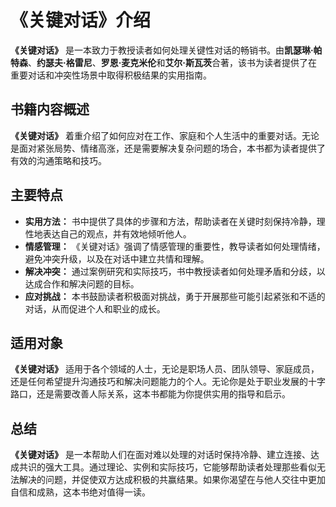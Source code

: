 # 《关键对话》介绍

**《关键对话》** 是一本致力于教授读者如何处理关键性对话的畅销书。由**凯瑟琳·帕特森**、**约瑟夫·格雷尼**、**罗恩·麦克米伦**和**艾尔·斯瓦茨**合著，该书为读者提供了在重要对话和冲突性场景中取得积极结果的实用指南。

## 书籍内容概述

**《关键对话》** 着重介绍了如何应对在工作、家庭和个人生活中的重要对话。无论是面对紧张局势、情绪高涨，还是需要解决复杂问题的场合，本书都为读者提供了有效的沟通策略和技巧。

## 主要特点

- **实用方法：** 书中提供了具体的步骤和方法，帮助读者在关键时刻保持冷静，理性地表达自己的观点，并有效地倾听他人。
- **情感管理：** 《关键对话》强调了情感管理的重要性，教导读者如何处理情绪，避免冲突升级，以及在对话中建立共情和理解。
- **解决冲突：** 通过案例研究和实际技巧，书中教授读者如何处理矛盾和分歧，以达成合作和解决问题的目标。
- **应对挑战：** 本书鼓励读者积极面对挑战，勇于开展那些可能引起紧张和不适的对话，从而促进个人和职业的成长。

## 适用对象

**《关键对话》** 适用于各个领域的人士，无论是职场人员、团队领导、家庭成员，还是任何希望提升沟通技巧和解决问题能力的个人。无论你是处于职业发展的十字路口，还是需要改善人际关系，这本书都能为你提供实用的指导和启示。

## 总结

**《关键对话》** 是一本帮助人们在面对难以处理的对话时保持冷静、建立连接、达成共识的强大工具。通过理论、实例和实际技巧，它能够帮助读者处理那些看似无法解决的问题，并促使双方达成积极的共赢结果。如果你渴望在与他人交往中更加自信和成熟，这本书绝对值得一读。